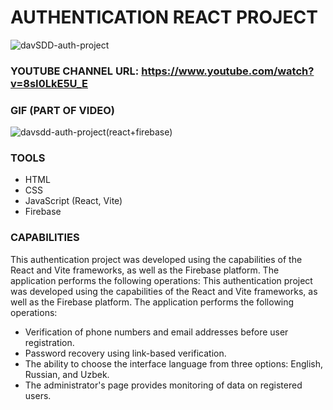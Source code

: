 # AUTHENTICATION REACT PROJECT


![davSDD-auth-project](https://github.com/DavlatbekRabbimov/Authentication-react-project/assets/110993036/c57ea529-8b1c-4682-95fd-0cda75d7b63e) 
### YOUTUBE CHANNEL URL: https://www.youtube.com/watch?v=8sI0LkE5U_E

### GIF (PART OF VIDEO)
![davsdd-auth-project(react+firebase)](https://github.com/DavlatbekRabbimov/Authentication-react-project/assets/110993036/38f0f2e0-0843-4c22-a18f-a8fba0833aa8)
### TOOLS
- HTML
- CSS
- JavaScript (React, Vite)
- Firebase
  
### CAPABILITIES
This authentication project was developed using the capabilities of the React and Vite frameworks, as well as the Firebase platform. 
The application performs the following operations:
This authentication project was developed using the capabilities of the React and Vite frameworks, as well as the Firebase platform. The application performs the following operations:

- Verification of phone numbers and email addresses before user registration.
- Password recovery using link-based verification.
- The ability to choose the interface language from three options: English, Russian, and Uzbek.
- The administrator's page provides monitoring of data on registered users.
